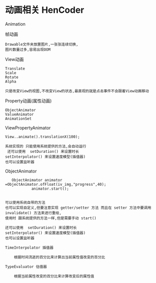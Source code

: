 # 动画相关 HenCoder

Animation


帧动画

    Drawable文件夹放置图片,一张张连续切换,
    图片数量过多,容易出现OOM

View动画
    
    Translate
    Scale
    Rotate
    Alpha
    
    只是改变View的视图,不改变View的状态,最直观的就是点击事件不会跟着View动画移动
    

Property动画(属性动画)
    
    ObjectAnimator
    ValueAnimator
    AnimationSet


ViewPropertyAnimator

    View..animate().translationX(100);
    
    系统实现的 只能使用系统提供的方法,会自动运行
     还可以使用  setDuration() 来设置时长
    setInterpolator() 来设置速度模型(插值器)
    也可以设置监听器
    
    
ObjectAnimator
    
       ObjectAnimator animator =ObjectAnimator.ofFloat(iv_img,"progress",40);
                animator.start();

    
    可以使用系统自带的方法
    也可以实现自定义,但要注意实现 getter/setter 方法 而且在 setter 方法中要调用 invalidate() 方法来进行重绘,
    使用时 跟系统提供的方法一样,但是需要手动 start()
    
    还可以使用  setDuration() 来设置时长
    setInterpolator() 来设置速度模型(插值器)
    也可以设置监听器
    
    TimeInterpolator 插值器 
    
        根据时间流逝的百分比来计算出当前属性值改变的百分比
       
    TypeEvaluator 估值器
    
        根据当前属性改变的百分比来计算改变后的属性值
